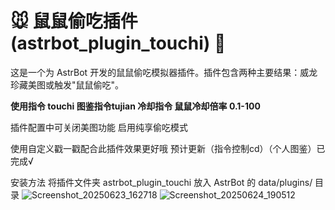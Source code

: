 # 🐭 鼠鼠偷吃插件 (astrbot_plugin_touchi) 🎁

这是一个为 AstrBot 开发的鼠鼠偷吃模拟器插件。插件包含两种主要结果：威龙珍藏美图或触发"鼠鼠偷吃"。

**使用指令 touchi  图鉴指令tujian 冷却指令 鼠鼠冷却倍率 0.1-100**

插件配置中可关闭美图功能 启用纯享偷吃模式

使用自定义戳一戳配合此插件效果更好哦  预计更新（指令控制cd）（个人图鉴）已完成√

安装方法
将插件文件夹 astrbot_plugin_touchi 放入 AstrBot 的 data/plugins/ 目录
![Screenshot_20250623_162718](https://github.com/user-attachments/assets/b2c0cc22-7d12-491e-bbf7-9955da949aa0)
![Screenshot_20250624_190512](https://github.com/user-attachments/assets/af6b9a85-49b6-4dff-97bd-1cf8b4596ba9)
